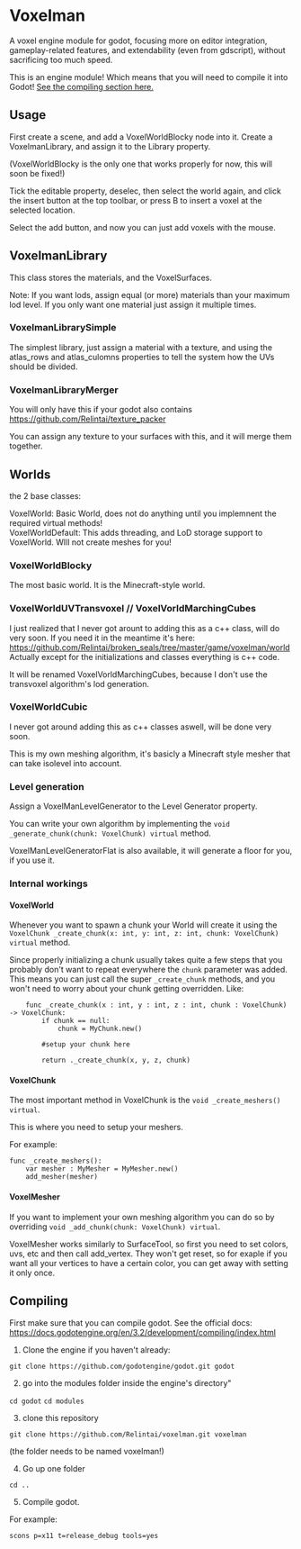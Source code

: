 # Voxelman

A voxel engine module for godot, focusing more on editor integration, gameplay-related features, and extendability (even from gdscript), without sacrificing too much speed.

This is an engine module! Which means that you will need to compile it into Godot! [See the compiling section here.](#compiling)

## Usage

First create a scene, and add a VoxelWorldBlocky node into it. Create a VoxelmanLibrary, and assign it to the Library property.

(VoxelWorldBlocky is the only one that works properly for now, this will soon be fixed!)

Tick the editable property, deselec, then select the world again, and click the insert button at the top toolbar, or press B to insert a
voxel at the selected location.

Select the add button, and now you can just add voxels with the mouse.

## VoxelmanLibrary

This class stores the materials, and the VoxelSurfaces.

Note: If you want lods, assign equal (or more) materials than your maximum lod level. If you only want one material just assign it 
multiple times.

### VoxelmanLibrarySimple

The simplest library, just assign a material with a texture, and using the atlas_rows and atlas_culomns properties to tell the system
how the UVs should be divided.

### VoxelmanLibraryMerger

You will only have this if your godot also contains https://github.com/Relintai/texture_packer

You can assign any texture to your surfaces with this, and it will merge them together.

## Worlds

the 2 base classes:

VoxelWorld: Basic World, does not do anything until you implemnent the required virtual methods!\
VoxelWorldDefault: This adds threading, and LoD storage support to VoxelWorld. WIll not create meshes for you!

### VoxelWorldBlocky

The most basic world. It is the Minecraft-style world.

### VoxelWorldUVTransvoxel // VoxelVorldMarchingCubes

I just realized that I never got arount to adding this as a c++ class, will do very soon.
If you need it in the meantime it's here: https://github.com/Relintai/broken_seals/tree/master/game/voxelman/world
Actually except for the initializations and classes everything is c++ code.

It will be renamed VoxelVorldMarchingCubes, because I don't use the transvoxel algorithm's lod generation.

### VoxelWorldCubic

I never got around adding this as c++ classes aswell, will be done very soon.

This is my own meshing algorithm, it's basicly a Minecraft style mesher that can take isolevel into account.

### Level generation

Assign a VoxelManLevelGenerator to the Level Generator property.

You can write your own algorithm by implementing the ``` void _generate_chunk(chunk: VoxelChunk) virtual ``` method.

VoxelManLevelGeneratorFlat is also available, it will generate a floor for you, if you use it.

### Internal workings

#### VoxelWorld

Whenever you want to spawn a chunk your World will create it using the ``` VoxelChunk _create_chunk(x: int, y: int, z: int, chunk: VoxelChunk) virtual ``` method.

Since properly initializing a chunk usually takes quite a few steps that you probably don't want to repeat everywhere the `chunk`
parameter was added. This means you can just call the super `_create_chunk` methods, and you won't need to worry about your chunk
getting overridden. Like:

``` 
    func _create_chunk(x : int, y : int, z : int, chunk : VoxelChunk) -> VoxelChunk:
        if chunk == null:
	        chunk = MyChunk.new()

        #setup your chunk here

	    return ._create_chunk(x, y, z, chunk)
```

#### VoxelChunk

The most important method in VoxelChunk is the ``` void _create_meshers() virtual ```.

This is where you need to setup your meshers.

For example:

```
func _create_meshers():
	var mesher : MyMesher = MyMesher.new()
	add_mesher(mesher)
```

#### VoxelMesher

If you want to implement your own meshing algorithm you can do so by overriding ``` void _add_chunk(chunk: VoxelChunk) virtual ```.

VoxelMesher works similarly to SurfaceTool, so first you need to set colors, uvs, etc and then call add_vertex.
They won't get reset, so for exaple if you want all your vertices to have a certain color, you can get away with setting it only once.

## Compiling

First make sure that you can compile godot. See the official docs: https://docs.godotengine.org/en/3.2/development/compiling/index.html

1. Clone the engine if you haven't already:

```git clone https://github.com/godotengine/godot.git godot```

2. go into the modules folder inside the engine's directory"

```cd godot```
```cd modules```

3. clone this repository

```git clone https://github.com/Relintai/voxelman.git voxelman```

(the folder needs to be named voxelman!)

4. Go up one folder

```cd ..```

5. Compile godot.

For example:

```scons p=x11 t=release_debug tools=yes```
